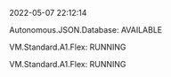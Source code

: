 2022-05-07 22:12:14

Autonomous.JSON.Database: AVAILABLE

VM.Standard.A1.Flex: RUNNING

VM.Standard.A1.Flex: RUNNING